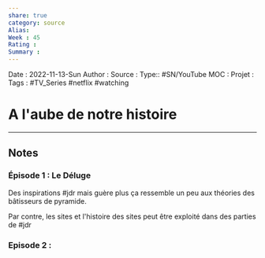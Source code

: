 ```yaml
---
share: true 
category: source
Alias:
Week : 45
Rating :
Summary : 
---
```

Date : 2022-11-13-Sun
Author :
Source : 
Type:: #SN/YouTube 
MOC :
Projet : 
Tags : #TV_Series #netflix #watching 

# A l'aube de notre histoire


***

## Notes

### Épisode 1 : Le Déluge

Des inspirations #jdr mais guère plus ça ressemble un peu aux théories des bâtisseurs de pyramide.

Par contre, les sites et l'histoire des sites peut être exploité dans des parties de #jdr 

### Episode 2 : 


